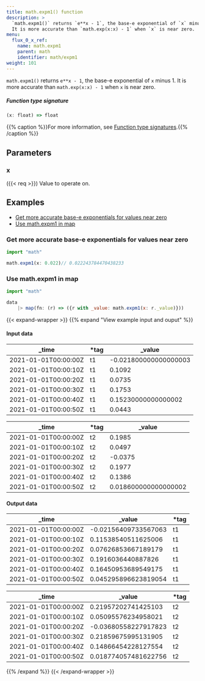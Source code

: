 ```yaml
---
title: math.expm1() function
description: >
  `math.expm1()` returns `e**x - 1`, the base-e exponential of `x` minus 1.
  It is more accurate than `math.exp(x:x) - 1` when `x` is near zero.
menu:
  flux_0_x_ref:
    name: math.expm1
    parent: math
    identifier: math/expm1
weight: 101
---
```


<!------------------------------------------------------------------------------

IMPORTANT: This page was generated from comments in the Flux source code. Any
edits made directly to this page will be overwritten the next time the
documentation is generated. 

To make updates to this documentation, update the function comments above the
function definition in the Flux source code:

https://github.com/influxdata/flux/blob/master/stdlib/math/math.flux#L827-L827

Contributing to Flux: https://github.com/influxdata/flux#contributing
Fluxdoc syntax: https://github.com/influxdata/flux/blob/master/docs/fluxdoc.md

------------------------------------------------------------------------------->

`math.expm1()` returns `e**x - 1`, the base-e exponential of `x` minus 1.
It is more accurate than `math.exp(x:x) - 1` when `x` is near zero.



##### Function type signature

```js
(x: float) => float
```

{{% caption %}}For more information, see [Function type signatures](/flux/v0.x/function-type-signatures/).{{% /caption %}}

## Parameters

### x
({{< req >}})
Value to operate on.




## Examples

- [Get more accurate base-e exponentials for values near zero](#get-more-accurate-base-e-exponentials-for-values-near-zero)
- [Use math.expm1 in map](#use-mathexpm1-in-map)

### Get more accurate base-e exponentials for values near zero

```js
import "math"

math.expm1(x: 0.022)// 0.022243784470438233


```


### Use math.expm1 in map

```js
import "math"

data
    |> map(fn: (r) => ({r with _value: math.expm1(x: r._value)}))

```

{{< expand-wrapper >}}
{{% expand "View example input and ouput" %}}

#### Input data

| _time                | *tag | _value                |
| -------------------- | ---- | --------------------- |
| 2021-01-01T00:00:00Z | t1   | -0.021800000000000003 |
| 2021-01-01T00:00:10Z | t1   | 0.1092                |
| 2021-01-01T00:00:20Z | t1   | 0.0735                |
| 2021-01-01T00:00:30Z | t1   | 0.1753                |
| 2021-01-01T00:00:40Z | t1   | 0.15230000000000002   |
| 2021-01-01T00:00:50Z | t1   | 0.0443                |

| _time                | *tag | _value               |
| -------------------- | ---- | -------------------- |
| 2021-01-01T00:00:00Z | t2   | 0.1985               |
| 2021-01-01T00:00:10Z | t2   | 0.0497               |
| 2021-01-01T00:00:20Z | t2   | -0.0375              |
| 2021-01-01T00:00:30Z | t2   | 0.1977               |
| 2021-01-01T00:00:40Z | t2   | 0.1386               |
| 2021-01-01T00:00:50Z | t2   | 0.018600000000000002 |


#### Output data

| _time                | _value               | *tag |
| -------------------- | -------------------- | ---- |
| 2021-01-01T00:00:00Z | -0.02156409733567063 | t1   |
| 2021-01-01T00:00:10Z | 0.11538540511625006  | t1   |
| 2021-01-01T00:00:20Z | 0.07626853667189179  | t1   |
| 2021-01-01T00:00:30Z | 0.1916036440887826   | t1   |
| 2021-01-01T00:00:40Z | 0.16450953689549175  | t1   |
| 2021-01-01T00:00:50Z | 0.045295896623819054 | t1   |

| _time                | _value               | *tag |
| -------------------- | -------------------- | ---- |
| 2021-01-01T00:00:00Z | 0.21957202741425103  | t2   |
| 2021-01-01T00:00:10Z | 0.05095576234958021  | t2   |
| 2021-01-01T00:00:20Z | -0.03680558227917823 | t2   |
| 2021-01-01T00:00:30Z | 0.21859675995131905  | t2   |
| 2021-01-01T00:00:40Z | 0.14866454228127554  | t2   |
| 2021-01-01T00:00:50Z | 0.018774057481622756 | t2   |

{{% /expand %}}
{{< /expand-wrapper >}}

